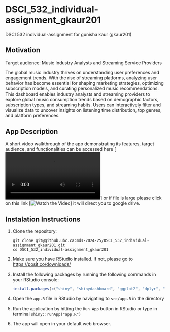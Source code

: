 # DSCI_532_individual-assignment_gkaur201

DSCI 532 individual-assignment for gunisha kaur (gkaur201)

## Motivation

Target audience: Music Industry Analysts and Streaming Service Providers

The global music industry thrives on understanding user preferences and engagement trends. With the rise of streaming platforms, analyzing user behavior has become essential for shaping marketing strategies, optimizing subscription models, and curating personalized music recommendations. This dashboard enables industry analysts and streaming providers to explore global music consumption trends based on demographic factors, subscription types, and streaming habits. Users can interactively filter and visualize data to uncover insights on listening time distribution, top genres, and platform preferences.

## App Description

A short video walkthrough of the app demonstrating its features, target audience, and functionalities can be accessed here [![Video link](https://github.ubc.ca/mds-2024-25/DSCI_532_individual-assignment_gkaur201/blob/master/img/demo.mp4)] or if file is large please click on this link [![Watch the Video](https://drive.google.com/file/d/13DDF8NCmBvqu8NSjdsjOawR48GnqH-V2/view?usp=drive_link)] it will direct you to google drive.

## Instalation Instructions

1. Clone the repository:  

   ```shell
   git clone git@github.ubc.ca:mds-2024-25/DSCI_532_individual-assignment_gkaur201.git
   cd DSCI_532_individual-assignment_gkaur201
   ```  

2. Make sure you have RStudio installed. If not, please go to <https://posit.co/downloads/>

3. Install the following packages by running the following commands in your RStudio console:

   ```R
   install.packages(c("shiny", "shinydashboard", "ggplot2", "dplyr", "plotly"))
   ```

4. Open the `app.R` file in RStudio by navigating to `src/app.R` in the directory

5. Run the application by hitting the `Run App` button in RStudio or type in terminal `shiny::runApp("app.R")`

6. The app will open in your default web browser.


